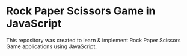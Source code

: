 # Rock Paper Scissors Game in JavaScript

This repository was created to learn & implement Rock Paper Scissors Game applications using JavaScript.